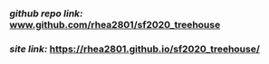 ### *github repo link:* www.github.com/rhea2801/sf2020_treehouse
### *site link:* https://rhea2801.github.io/sf2020_treehouse/
